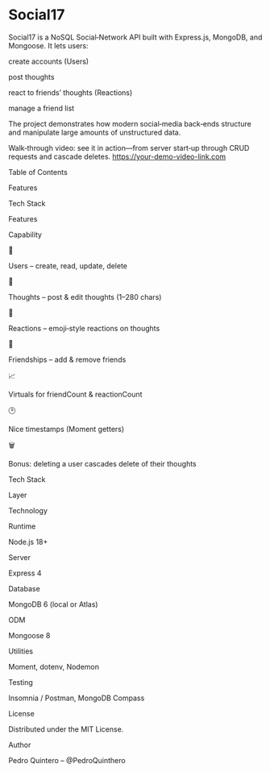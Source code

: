 # Social17


Social17 is a NoSQL Social‑Network API built with Express.js, MongoDB, and Mongoose.  It lets users:

create accounts (Users)

post thoughts

react to friends’ thoughts (Reactions)

manage a friend list

The project demonstrates how modern social‑media back‑ends structure and manipulate large amounts of unstructured data.

Walk‑through video: see it in action—from server start‑up through CRUD requests and cascade deletes. https://your-demo-video-link.com

Table of Contents

Features

Tech Stack

Features



Capability

👤

Users – create, read, update, delete

💭

Thoughts – post & edit thoughts (1–280 chars)

🔄

Reactions – emoji‑style reactions on thoughts

🤝

Friendships – add & remove friends

📈

Virtuals for friendCount & reactionCount

🕑

Nice timestamps (Moment getters)

🗑️

Bonus: deleting a user cascades delete of their thoughts

Tech Stack

Layer

Technology

Runtime

Node.js 18+

Server

Express 4

Database

MongoDB 6 (local or Atlas)

ODM

Mongoose 8

Utilities

Moment, dotenv, Nodemon

Testing

Insomnia / Postman, MongoDB Compass




License

Distributed under the MIT License.

Author

Pedro Quintero – @PedroQuinthero
